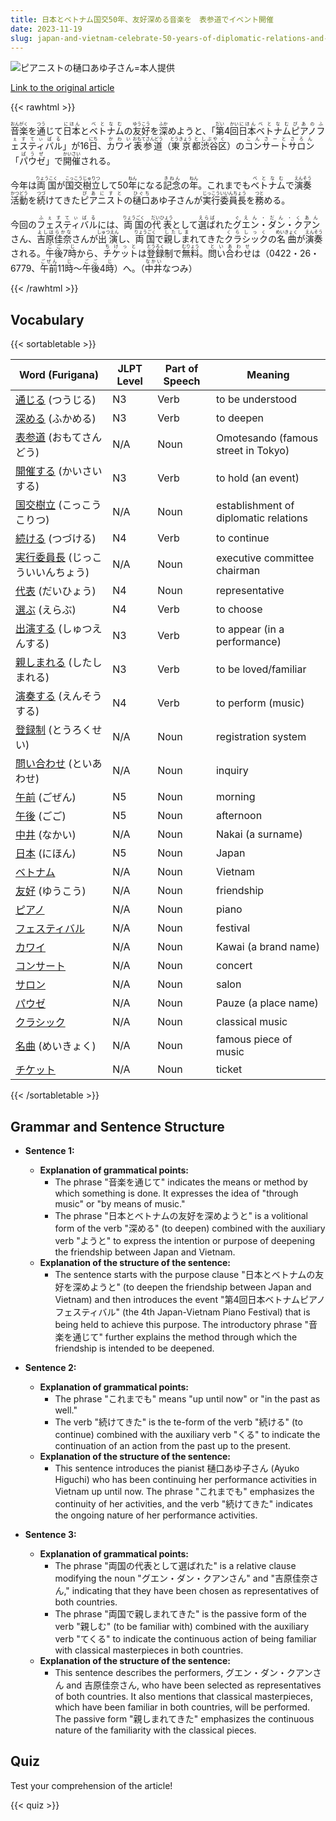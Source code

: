 ```yaml
---
title: 日本とベトナム国交50年、友好深める音楽を　表参道でイベント開催
date: 2023-11-19
slug: japan-and-vietnam-celebrate-50-years-of-diplomatic-relations-and-deepen-friendship-with-a-music-event-held-in-omotesando
---
```


![ピアニストの樋口あゆ子さん=本人提供](https://www.asahicom.jp/imgopt/img/a232f02753/comm_L/AS20231111002615.jpg "ピアニストの樋口あゆ子さん=本人提供")

[Link to the original article](https://asahi.com/articles/ASRCC6S16RCCUULB001.html?iref=pc_culture_top__n)

{{< rawhtml >}}
<p><ruby>音楽<rt>おんがく</rt></ruby>を<ruby>通<rt>つう</rt></ruby>じて<ruby>日本<rt>にほん</rt></ruby>と<ruby>ベトナム<rt>べとなむ</rt></ruby>の<ruby>友好<rt>ゆうこう</rt></ruby>を<ruby>深<rt>ふか</rt></ruby>めようと、「<ruby>第<rt>だい</rt></ruby>4<ruby>回<rt>かい</rt></ruby><ruby>日本<rt>にほん</rt></ruby><ruby>ベトナム<rt>べとなむ</rt></ruby><ruby>ピアノ<rt>ぴあの</rt></ruby><ruby>フェスティバル<rt>ふぇすてぃばる</rt></ruby>」が16<ruby>日<rt>にち</rt></ruby>、<ruby>カワイ<rt>かわい</rt></ruby><ruby>表参道<rt>おもてさんどう</rt></ruby>（<ruby>東京<rt>とうきょう</rt></ruby><ruby>都<rt>と</rt></ruby><ruby>渋谷<rt>しぶや</rt></ruby><ruby>区<rt>く</rt></ruby>）の<ruby>コンサート<rt>こんさーと</rt></ruby><ruby>サロン<rt>さろん</rt></ruby>「<ruby>パウゼ<rt>ぱうぜ</rt></ruby>」で<ruby>開催<rt>かいさい</rt></ruby>される。</p>

<p>今年は<ruby>両国<rt>りょうこく</rt></ruby>が<ruby>国交<rt>こっこう</rt></ruby><ruby>樹立<rt>じゅりつ</rt></ruby>して50<ruby>年<rt>ねん</rt></ruby>になる<ruby>記念<rt>きねん</rt></ruby>の<ruby>年<rt>ねん</rt></ruby>。これまでも<ruby>ベトナム<rt>べとなむ</rt></ruby>で<ruby>演奏<rt>えんそう</rt></ruby><ruby>活動<rt>かつどう</rt></ruby>を<ruby>続<rt>つづ</rt></ruby>けてきた<ruby>ピアニスト<rt>ぴあにすと</rt></ruby>の<ruby>樋口<rt>ひぐち</rt></ruby>あゆ子さんが<ruby>実行<rt>じっこう</rt></ruby><ruby>委員長<rt>いいんちょう</rt></ruby>を<ruby>務<rt>つと</rt></ruby>める。</p>

<p>今回の<ruby>フェスティバル<rt>ふぇすてぃばる</rt></ruby>には、<ruby>両国<rt>りょうごく</rt></ruby>の<ruby>代表<rt>だいひょう</rt></ruby>として<ruby>選ば<rt>えらば</rt></ruby>れた<ruby>グエン・ダン・クアン<rt>ぐえん・だん・くあん</rt></ruby>さん、<ruby>吉原佳奈<rt>よしはらかな</rt></ruby>さんが<ruby>出演<rt>しゅつえん</rt></ruby>し、<ruby>両国<rt>りょうごく</rt></ruby>で<ruby>親しま<rt>したしま</rt></ruby>れてきた<ruby>クラシック<rt>くらしっく</rt></ruby>の<ruby>名曲<rt>めいきょく</rt></ruby>が<ruby>演奏<rt>えんそう</rt></ruby>される。<ruby>午後<rt>ごご</rt></ruby>7<ruby>時<rt>じ</rt></ruby>から、<ruby>チケット<rt>ちけっと</rt></ruby>は<ruby>登録<rt>とうろく</rt></ruby>制で<ruby>無料<rt>むりょう</rt></ruby>。<ruby>問い合わせ<rt>といあわせ</rt></ruby>は（0422・26・6779、<ruby>午前<rt>ごぜん</rt></ruby>11<ruby>時<rt>じ</rt></ruby>～<ruby>午後<rt>ごご</rt></ruby>4<ruby>時<rt>じ</rt></ruby>）へ。（<ruby>中井<rt>なかい</rt></ruby>なつみ）</p>
{{< /rawhtml >}}

## Vocabulary


{{< sortabletable >}}

| Word (Furigana) | JLPT Level | Part of Speech | Meaning |
|-----------------|------------|----------------|---------|
|[通じる](https://jisho.org/search/%E9%80%9A%E3%81%98%E3%82%8B) (つうじる)| N3 | Verb | to be understood |
|[深める](https://jisho.org/search/%E6%B7%B1%E3%82%81%E3%82%8B) (ふかめる)| N3 | Verb | to deepen |
|[表参道](https://jisho.org/search/%E8%A1%A8%E5%8F%82%E9%81%93) (おもてさんどう)| N/A | Noun | Omotesando (famous street in Tokyo) |
|[開催する](https://jisho.org/search/%E9%96%8B%E5%82%AC%E3%81%99%E3%82%8B) (かいさいする)| N3 | Verb | to hold (an event) |
|[国交樹立](https://jisho.org/search/%E5%9B%BD%E4%BA%A4%E6%A8%B9%E7%AB%8B) (こっこうこりつ)| N/A | Noun | establishment of diplomatic relations |
|[続ける](https://jisho.org/search/%E7%B6%9A%E3%81%91%E3%82%8B) (つづける)| N4 | Verb | to continue |
|[実行委員長](https://jisho.org/search/%E5%AE%9F%E8%A1%8C%E5%A7%94%E5%93%A1%E9%95%B7) (じっこういいんちょう)| N/A | Noun | executive committee chairman |
|[代表](https://jisho.org/search/%E4%BB%A3%E8%A1%A8) (だいひょう)| N4 | Noun | representative |
|[選ぶ](https://jisho.org/search/%E9%81%B8%E3%81%B6) (えらぶ)| N4 | Verb | to choose |
|[出演する](https://jisho.org/search/%E5%87%BA%E6%BC%94%E3%81%99%E3%82%8B) (しゅつえんする)| N3 | Verb | to appear (in a performance) |
|[親しまれる](https://jisho.org/search/%E8%A6%AA%E3%81%97%E3%81%BE%E3%82%8C%E3%82%8B) (したしまれる)| N3 | Verb | to be loved/familiar |
|[演奏する](https://jisho.org/search/%E6%BC%94%E5%A5%8F%E3%81%99%E3%82%8B) (えんそうする)| N4 | Verb | to perform (music) |
|[登録制](https://jisho.org/search/%E7%99%BB%E9%8C%B2%E5%88%B6) (とうろくせい)| N/A | Noun | registration system |
|[問い合わせ](https://jisho.org/search/%E5%95%8F%E3%81%84%E5%90%88%E3%82%8F%E3%81%9B) (といあわせ)| N/A | Noun | inquiry |
|[午前](https://jisho.org/search/%E5%8D%88%E5%89%8D) (ごぜん)| N5 | Noun | morning |
|[午後](https://jisho.org/search/%E5%8D%88%E5%BE%8C) (ごご)| N5 | Noun | afternoon |
|[中井](https://jisho.org/search/%E4%B8%AD%E4%BA%95) (なかい)| N/A | Noun | Nakai (a surname) |
|[日本](https://jisho.org/search/%E6%97%A5%E6%9C%AC) (にほん)| N5 | Noun | Japan |
|[ベトナム](https://jisho.org/search/%E3%83%99%E3%83%88%E3%83%8A%E3%83%A0)| N/A | Noun | Vietnam |
|[友好](https://jisho.org/search/%E5%8F%8B%E5%A5%BD) (ゆうこう)| N/A | Noun | friendship |
|[ピアノ](https://jisho.org/search/%E3%83%94%E3%82%A2%E3%83%8E)| N/A | Noun | piano |
|[フェスティバル](https://jisho.org/search/%E3%83%95%E3%82%A7%E3%82%B9%E3%83%86%E3%82%A3%E3%83%90%E3%83%AB)| N/A | Noun | festival |
|[カワイ](https://jisho.org/search/%E3%82%AB%E3%83%AF%E3%82%A4)| N/A | Noun | Kawai (a brand name) |
|[コンサート](https://jisho.org/search/%E3%82%B3%E3%83%B3%E3%82%B5%E3%83%BC%E3%83%88)| N/A | Noun | concert |
|[サロン](https://jisho.org/search/%E3%82%B5%E3%83%AD%E3%83%B3)| N/A | Noun | salon |
|[パウゼ](https://jisho.org/search/%E3%83%91%E3%82%A6%E3%82%BC)| N/A | Noun | Pauze (a place name) |
|[クラシック](https://jisho.org/search/%E3%82%AF%E3%83%A9%E3%82%B7%E3%83%83%E3%82%AF)| N/A | Noun | classical music |
|[名曲](https://jisho.org/search/%E5%90%8D%E6%9B%B2) (めいきょく)| N/A | Noun | famous piece of music |
|[チケット](https://jisho.org/search/%E3%83%81%E3%82%B1%E3%83%83%E3%83%88)| N/A | Noun | ticket |

{{< /sortabletable >}}


## Grammar and Sentence Structure

- **Sentence 1:**
  - **Explanation of grammatical points:** 
    - The phrase "音楽を通じて" indicates the means or method by which something is done. It expresses the idea of "through music" or "by means of music."
    - The phrase "日本とベトナムの友好を深めようと" is a volitional form of the verb "深める" (to deepen) combined with the auxiliary verb "ようと" to express the intention or purpose of deepening the friendship between Japan and Vietnam.
  - **Explanation of the structure of the sentence:** 
    - The sentence starts with the purpose clause "日本とベトナムの友好を深めようと" (to deepen the friendship between Japan and Vietnam) and then introduces the event "第4回日本ベトナムピアノフェスティバル" (the 4th Japan-Vietnam Piano Festival) that is being held to achieve this purpose. The introductory phrase "音楽を通じて" further explains the method through which the friendship is intended to be deepened.

- **Sentence 2:**
  - **Explanation of grammatical points:** 
    - The phrase "これまでも" means "up until now" or "in the past as well."
    - The verb "続けてきた" is the te-form of the verb "続ける" (to continue) combined with the auxiliary verb "くる" to indicate the continuation of an action from the past up to the present.
  - **Explanation of the structure of the sentence:** 
    - This sentence introduces the pianist 樋口あゆ子さん (Ayuko Higuchi) who has been continuing her performance activities in Vietnam up until now. The phrase "これまでも" emphasizes the continuity of her activities, and the verb "続けてきた" indicates the ongoing nature of her performance activities.

- **Sentence 3:**
  - **Explanation of grammatical points:** 
    - The phrase "両国の代表として選ばれた" is a relative clause modifying the noun "グエン・ダン・クアンさん" and "吉原佳奈さん," indicating that they have been chosen as representatives of both countries.
    - The phrase "両国で親しまれてきた" is the passive form of the verb "親しむ" (to be familiar with) combined with the auxiliary verb "てくる" to indicate the continuous action of being familiar with classical masterpieces in both countries.
  - **Explanation of the structure of the sentence:** 
    - This sentence describes the performers, グエン・ダン・クアンさん and 吉原佳奈さん, who have been selected as representatives of both countries. It also mentions that classical masterpieces, which have been familiar in both countries, will be performed. The passive form "親しまれてきた" emphasizes the continuous nature of the familiarity with the classical pieces.

## Quiz

Test your comprehension of the article!

{{< quiz >}}